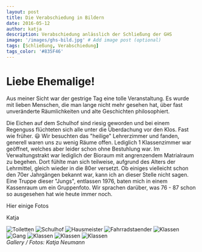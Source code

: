 ```yaml
---
layout: post
title: Die Verabschiedung in Bildern
date: 2016-05-12
author: katja
description: Verabschiedung anlässlich der Schließung der GHS
image: '/images/ghs-bild.jpg' # Add image post (optional)
tags: [Schließung, Verabschiedung]
tags_color: '#835F46'
---
```


# Liebe Ehemalige!

Aus meiner Sicht war der gestrige Tag eine tolle Veranstaltung. Es wurde mit lieben Menschen, die man lange nicht mehr gesehen hat, über fast unveränderte Räumlichkeiten und alte Geschichten philosophiert.

Die Eichen auf dem Schulhof sind riesig geworden und bei einem Regenguss flüchteten sich alle unter die Überdachung vor den Klos. Fast wie früher. 😃 
Wir besuchten das "heilige" Lehrerzimmer und fanden, generell waren uns zu wenig Räume offen. Lediglich 1 Klassenzimmer war geöffnet, welches aber leider schon ohne Bestuhlung war. Im Verwaltungstrakt war lediglich der Bioraum mit angrenzendem Matrialraum zu begehen. 
Dort fühlte man sich teilweise, aufgrund des Alters der Lehrmittel, gleich wieder in die 80er versetzt. Ob einiges vielleicht schon den 70er Jahrgängen bekannt war, kann ich an dieser Stelle nicht sagen.
Eine Truppe dieser "Jungs", entlassen 1976, baten mich in einem Kassenraum um ein Gruppenfoto. Wir sprachen darüber, was 76 - 87 schon so ausgesehen hat wie heute immer noch.

Hier einige Fotos

Katja


<div class="gallery-box">
  <div class="gallery gallery--post">
    <img src="/images/verabschiedung-1.jpg" loading="lazy" alt="Toiletten">
    <img src="/images/verabschiedung-2.jpg" loading="lazy" alt="Schulhof">
    <img src="/images/verabschiedung-3.jpg" loading="lazy" alt="Hausmeister">
    <img src="/images/verabschiedung-4.jpg" loading="lazy" alt="Fahrradstaender">
    <img src="/images/verabschiedung-5.jpg" loading="lazy" alt="Klassen">
    <img src="/images/verabschiedung-6.jpg" loading="lazy" alt="Gang">
    <img src="/images/verabschiedung-7.jpg" loading="lazy" alt="Klassen">
    <img src="/images/verabschiedung-8.jpg" loading="lazy" alt="Klassen">
    <img src="/images/karten.jpg" loading="lazy" alt="Klassen">
  </div>
  <em>Gallery / <a target="_blank">Fotos: Katja Neumann</a></em>
</div>



